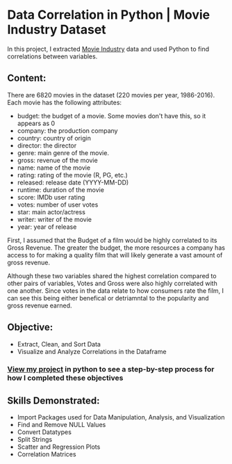 # Data Correlation in Python | Movie Industry Dataset
In this project, I extracted [Movie Industry](https://www.kaggle.com/danielgrijalvas/movies "Kaggle") data and used Python to find correlations between variables.
## Content:
There are 6820 movies in the dataset (220 movies per year, 1986-2016). Each movie has the following attributes:

* budget: the budget of a movie. Some movies don't have this, so it appears as 0
* company: the production company
* country: country of origin
* director: the director
* genre: main genre of the movie.
* gross: revenue of the movie
* name: name of the movie
* rating: rating of the movie (R, PG, etc.)
* released: release date (YYYY-MM-DD)
* runtime: duration of the movie
* score: IMDb user rating
* votes: number of user votes
* star: main actor/actress
* writer: writer of the movie
* year: year of release

First, I assumed that the Budget of a film would be highly correlated to its Gross Revenue. The greater the budget, the more resources a company has access to for making a quality film that will likely generate a vast amount of gross revenue.  

Although these two variables shared the highest correlation compared to other pairs of variables, Votes and Gross were also highly correlated with one another. Since votes in the data relate to how consumers rate the film, I can see this being either benefical or detriamntal to the popularity and gross revenue earned. 
## Objective:
* Extract, Clean, and Sort Data 
* Visualize and Analyze Correlations in the Dataframe
### [View my project](https://github.com/Apappas97/Correlation-in-Python---Movie-Dataset/blob/main/Movie%20Correlation%20Project.ipynb) in python to see a step-by-step process for how I completed these objectives 
## Skills Demonstrated: 
* Import Packages used for Data Manipulation, Analysis, and Visualization
* Find and Remove NULL Values 
* Convert Datatypes 
* Split Strings
* Scatter and Regression Plots 
* Correlation Matrices
